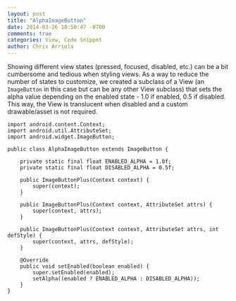 ```yaml
---
layout: post
title: "AlphaImageButton"
date: 2014-03-26 10:50:47 -0700
comments: true
categories: View, Code Snippet
author: Chris Arriola
---
```


Showing different view states (pressed, focused, disabled, etc.) can be a bit cumbersome and tedious when styling views. As a way to reduce the number of states to customize, we created a subclass of a View (an `ImageButton` in this case but can be any other View subclass) that sets the alpha value depending on the enabled state - 1.0 if enabled, 0.5 if disabled. This way, the View is translucent when disabled and a custom drawable/asset is not required.

```
import android.content.Context;
import android.util.AttributeSet;
import android.widget.ImageButton;

public class AlphaImageButton extends ImageButton {

    private static final float ENABLED_ALPHA = 1.0f;
    private static final float DISABLED_ALPHA = 0.5f;

    public ImageButtonPlus(Context context) {
        super(context);
    }

    public ImageButtonPlus(Context context, AttributeSet attrs) {
        super(context, attrs);
    }

    public ImageButtonPlus(Context context, AttributeSet attrs, int defStyle) {
        super(context, attrs, defStyle);
    }

    @Override
    public void setEnabled(boolean enabled) {
        super.setEnabled(enabled);
        setAlpha((enabled ? ENABLED_ALPHA : DISABLED_ALPHA));
    }
}
```